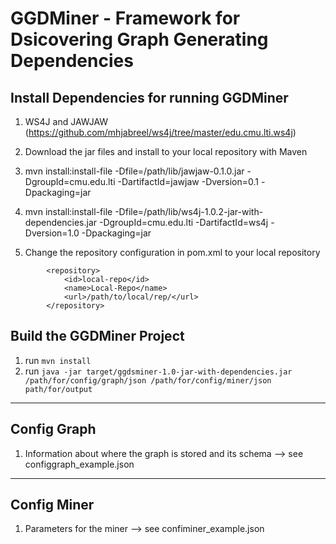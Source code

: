 # GGDMiner - Framework for Dsicovering Graph Generating Dependencies

## Install Dependencies for running GGDMiner

1. WS4J and JAWJAW (https://github.com/mhjabreel/ws4j/tree/master/edu.cmu.lti.ws4j)
2. Download the jar files and install to your local repository with Maven
3. mvn install:install-file -Dfile=/path/lib/jawjaw-0.1.0.jar -DgroupId=cmu.edu.lti -DartifactId=jawjaw -Dversion=0.1 -Dpackaging=jar

4. mvn install:install-file -Dfile=/path/lib/ws4j-1.0.2-jar-with-dependencies.jar -DgroupId=cmu.edu.lti -DartifactId=ws4j -Dversion=1.0 -Dpackaging=jar
5. Change the repository configuration in pom.xml to your local repository
```
        <repository>
            <id>local-repo</id>
            <name>Local-Repo</name>
            <url>/path/to/local/rep/</url>
        </repository>
```

## Build the GGDMiner Project

1. run ```mvn install```
2. run ```java -jar target/ggdsminer-1.0-jar-with-dependencies.jar /path/for/config/graph/json /path/for/config/miner/json path/for/output```

---

## Config Graph

1. Information about where the graph is stored and its schema --> see configgraph_example.json

---

## Config Miner

1. Parameters for the miner --> see confiminer_example.json
